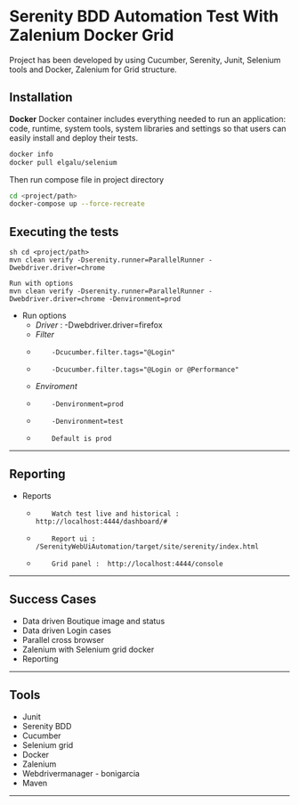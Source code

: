# Serenity BDD Automation Test With Zalenium Docker Grid
Project has been developed by using Cucumber, Serenity, Junit, Selenium tools and Docker,  Zalenium for Grid structure.

## Installation
**Docker**
Docker container includes everything needed to run an application: code, runtime, system tools, system libraries and settings so that users can easily install and deploy their tests.
```sh
docker info
docker pull elgalu/selenium
```

Then run compose file in project directory
```sh
cd <project/path>
docker-compose up --force-recreate
```


## Executing the tests

```
sh cd <project/path>
mvn clean verify -Dserenity.runner=ParallelRunner -Dwebdriver.driver=chrome

Run with options
mvn clean verify -Dserenity.runner=ParallelRunner -Dwebdriver.driver=chrome -Denvironment=prod
```

- Run options
    - *Driver* : -Dwebdriver.driver=firefox
    - *Filter*
    -         -Dcucumber.filter.tags="@Login"
    -         -Dcucumber.filter.tags="@Login or @Performance"
    - *Enviroment*
    -         -Denvironment=prod
    -         -Denvironment=test
    -         Default is prod

***

## Reporting
- Reports
    -         Watch test live and historical :  http://localhost:4444/dashboard/# 
    -         Report ui : /SerenityWebUiAutomation/target/site/serenity/index.html
    -         Grid panel :  http://localhost:4444/console
***


## Success Cases
- Data driven Boutique image and status
- Data driven Login cases
- Parallel cross browser
- Zalenium with Selenium grid docker
- Reporting

***

## Tools
- Junit
- Serenity BDD
- Cucumber
- Selenium grid
- Docker
- Zalenium
- Webdrivermanager - bonigarcia
- Maven
***
